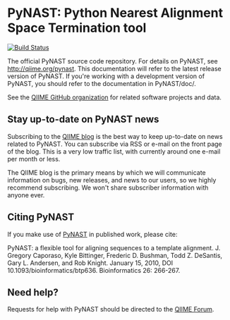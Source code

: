 PyNAST: Python Nearest Alignment Space Termination tool
=======================================================

[![Build Status](http://ci.qiime.org/job/PyNAST/badge/icon)](http://ci.qiime.org/job/PyNAST/)

The official PyNAST source code repository. For details on PyNAST, see http://qiime.org/pynast. This documentation will refer to the latest release version of PyNAST. If you're working with a development version of PyNAST, you should refer to the documentation in PyNAST/doc/.

See the [QIIME GitHub organization](https://github.com/qiime) for related software projects and data.

Stay up-to-date on PyNAST news
------------------------------
Subscribing to the [QIIME blog](http://qiime.wordpress.com) is the best way to keep up-to-date on news related to PyNAST. You can subscribe via RSS or e-mail on the front page of the blog. This is a very low traffic list, with currently around one e-mail per month or less.

The QIIME blog is the primary means by which we will communicate information on bugs, new releases, and news to our users, so we highly recommend subscribing. We won't share subscriber information with anyone ever.

Citing PyNAST
-------------
If you make use of [PyNAST](http://qiime.org/pynast) in published work, please cite:

PyNAST: a flexible tool for aligning sequences to a template alignment.
J. Gregory Caporaso, Kyle Bittinger, Frederic D. Bushman, Todd Z. DeSantis, Gary L. Andersen, and Rob Knight. 
January 15, 2010, DOI 10.1093/bioinformatics/btp636. Bioinformatics 26: 266-267.

Need help?
----------
Requests for help with PyNAST should be directed to the [QIIME Forum](http://forum.qiime.org).

